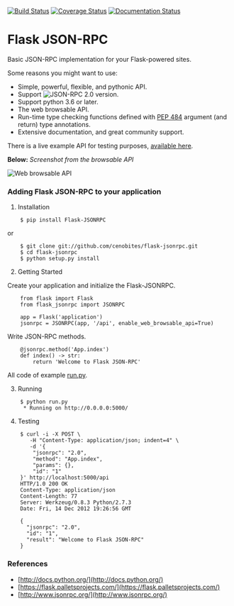 [![Build Status](https://travis-ci.org/cenobites/flask-jsonrpc.svg?branch=master)](https://travis-ci.org/cenobites/flask-jsonrpc)
[![Coverage Status](https://coveralls.io/repos/github/cenobites/flask-jsonrpc/badge.svg?branch=master)](https://coveralls.io/github/cenobites/flask-jsonrpc?branch=master)
[![Documentation Status](https://readthedocs.org/projects/flask-jsonrpc/badge/?version=latest)](https://flask-jsonrpc.readthedocs.io/en/latest/?badge=latest)
# Flask JSON-RPC

Basic JSON-RPC implementation for your Flask-powered sites.

Some reasons you might want to use:

* Simple, powerful, flexible, and pythonic API.
* Support ![JSON-RPC 2.0](https://www.jsonrpc.org/specification "JSON-RPC 2.0") version.
* Support python 3.6 or later.
* The web browsable API.
* Run-time type checking functions defined with [PEP 484](https://www.python.org/dev/peps/pep-0484/) argument (and return) type annotations.
* Extensive documentation, and great community support.

There is a live example API for testing purposes, [available here](http://flask-jsonrpc.herokuapp.com/api/browse).

**Below:** *Screenshot from the browsable API*

![Web browsable API](https://f.cloud.github.com/assets/298350/1575590/203c595a-5150-11e3-99a0-4a6fd9bcbe52.png "Web browsable API")

### Adding Flask JSON-RPC to your application

1. Installation

```
    $ pip install Flask-JSONRPC
```

or

```
    $ git clone git://github.com/cenobites/flask-jsonrpc.git
    $ cd flask-jsonrpc
    $ python setup.py install
```


2. Getting Started

Create your application and initialize the Flask-JSONRPC.

```
    from flask import Flask
    from flask_jsonrpc import JSONRPC

    app = Flask('application')
    jsonrpc = JSONRPC(app, '/api', enable_web_browsable_api=True)
```

Write JSON-RPC methods.

```
    @jsonrpc.method('App.index')
    def index() -> str:
        return 'Welcome to Flask JSON-RPC'
```

All code of example [run.py](https://github.com/cenobites/flask-jsonrpc/blob/master/run.py).


3. Running

```
    $ python run.py
     * Running on http://0.0.0.0:5000/
```

4. Testing

```
    $ curl -i -X POST \
       -H "Content-Type: application/json; indent=4" \
       -d '{
        "jsonrpc": "2.0",
        "method": "App.index",
        "params": {},
        "id": "1"
    }' http://localhost:5000/api
    HTTP/1.0 200 OK
    Content-Type: application/json
    Content-Length: 77
    Server: Werkzeug/0.8.3 Python/2.7.3
    Date: Fri, 14 Dec 2012 19:26:56 GMT

    {
      "jsonrpc": "2.0",
      "id": "1",
      "result": "Welcome to Flask JSON-RPC"
    }
```


### References

* [http://docs.python.org/](http://docs.python.org/)
* [https://flask.palletsprojects.com/](https://flask.palletsprojects.com/)
* [http://www.jsonrpc.org/](http://www.jsonrpc.org/)

